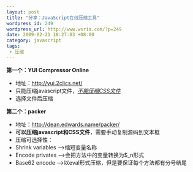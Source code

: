```yaml
--- 
layout: post
title: "分享：JavaScript在线压缩工具"
wordpress_id: 249
wordpress_url: http://www.wsria.com/?p=249
date: 2009-02-21 18:27:03 +08:00
category: javascript
tags: 
 - 压缩
---
```

<strong>第一个：YUI Compressor Online</strong>
<ul>
	<li>地址：<a href="http://yui.2clics.net/" target="_blank">http://yui.2clics.net/</a></li>
	<li>只能压缩javascript文件，<span style="text-decoration: underline;"><em>不能压缩CSS文件</em></span></li>
	<li>选择文件后压缩</li>
</ul>
<strong>第二个：packer</strong>
<ul>
	<li>地址：<a href="http://dean.edwards.name/packer/" target="_blank">http://dean.edwards.name/packer/</a></li>
	<li><strong>可以压缩javascript和CSS文件</strong>，需要手动复制源码到文本框</li>
	<li>压缩可选择性：</li>
	<li><label for="shrink">Shrink variables </label>——&gt;缩短变量名称</li>
	<li><label for="privates">Encode privates ——&gt;会把方法中的变量转换为$_n形式</label></li>
	<li><label for="base62">Base62 encode ——&gt;以eval形式压缩，但是要保证每个方法都有分号结尾</label></li>
</ul>
